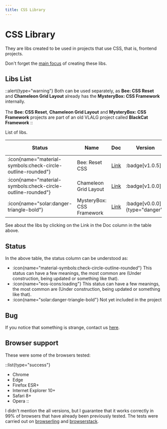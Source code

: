 ```yaml
---
title: CSS Library
---
```


# CSS Library

They are libs created to be used in projects that use CSS, that is, frontend projects.

Don't forget the [main focus](/nimbus#main-focus) of creating these libs.

## Libs List

::alert{type="warning"}
Both can be used separately, as **Bee: CSS Reset** and **Chameleon Grid Layout** already has the **MysteryBox: CSS Framework** internally.
<br><br>
The **Bee: CSS Reset**, **Chameleon Grid Layout** and **MysteryBox: CSS Framework** projects are part of an old VLALG project called **BlackCat Framework**
::

List of libs.

| Status | Name | Doc | Version | NPM link | Downloads |
|---|---|---|---|---|---|
| <span class="icon-lib-status icon-check"> :icon{name="material-symbols:check-circle-outline-rounded"}</span> | Bee: Reset CSS | [Link](css-libraries/bee-css-reset) | :badge[v1.0.5] | <a href="https://www.npmjs.com/package/@vlalg-nimbus/bee-css-reset" target="_blank">NPM</a> | <span class="npm-badge">![npm](https://img.shields.io/npm/dt/@vlalg-nimbus/bee-css-reset?style=plastic)</span> |
| <span class="icon-lib-status icon-check"> :icon{name="material-symbols:check-circle-outline-rounded"}</span> | Chameleon Grid Layout | [Link](css-libraries/chameleon-grid-layout) | :badge[v1.0.0] | <a href="https://www.npmjs.com/package/@vlalg-nimbus/chameleon-grid-layout" target="_blank">NPM</a> | <span class="npm-badge">![npm](https://img.shields.io/npm/dt/@vlalg-nimbus/chameleon-grid-layout?style=plastic)</span> |
| <span class="icon-lib-status icon-coming"> :icon{name="solar:danger-triangle-bold"}</span> | MysteryBox: CSS Framework | [Link](css-libraries/mystery-box-css-framework) | :badge[v0.0.0]{type="danger"} | <a href="https://www.npmjs.com/package/@vlalg-nimbus/" target="_blank">NPM</a> | <span class="npm-badge">![npm](https://img.shields.io/npm/dt/@vlalg-nimbus/?style=plastic)</span> |

See about the libs by clicking on the Link in the Doc column in the table above.

## Status

In the above table, the status column can be understood as:

- <span class="icon-lib-status icon-check"> :icon{name="material-symbols:check-circle-outline-rounded"}</span> This status can have a few meanings, the most common are (Under construction, being updated or something like that).
- <span class="icon-lib-status icon-construction"> :icon{name="eos-icons:loading"}</span> This status can have a few meanings, the most common are (Under construction, being updated or something like that).
- <span class="icon-lib-status icon-coming"> :icon{name="solar:danger-triangle-bold"}</span> Not yet included in the project

## Bug

If you notice that something is strange, contact us [here](https://github.com/VemLavarALoucaGamers/vlalg-nimbus/discussions).

## Browser support

These were some of the browsers tested:

::list{type="success"}
- Chrome
- Edge
- Firefox ESR+
- Internet Explorer 10+
- Safari 8+
- Opera
::

I didn't mention the all versions, but I guarantee that it works correctly in 99% of browsers that have already been previously tested. The tests were carried out on [browserling](https://www.browserling.com) and [browserstack](https://www.browserstack.com).
